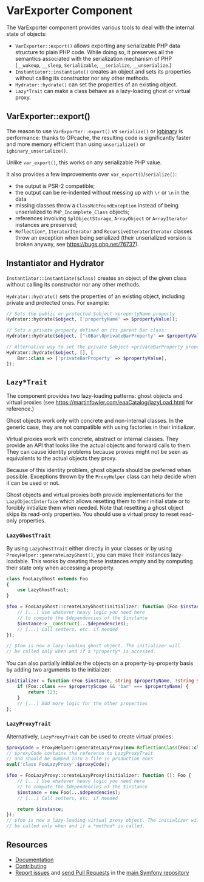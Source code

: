 VarExporter Component
=====================

The VarExporter component provides various tools to deal with the internal state
of objects:

- `VarExporter::export()` allows exporting any serializable PHP data structure to
  plain PHP code. While doing so, it preserves all the semantics associated with
  the serialization mechanism of PHP (`__wakeup`, `__sleep`, `Serializable`,
  `__serialize`, `__unserialize`.)
- `Instantiator::instantiate()` creates an object and sets its properties without
  calling its constructor nor any other methods.
- `Hydrator::hydrate()` can set the properties of an existing object.
- `Lazy*Trait` can make a class behave as a lazy-loading ghost or virtual proxy.

VarExporter::export()
---------------------

The reason to use `VarExporter::export()` *vs* `serialize()` or
[igbinary](https://github.com/igbinary/igbinary) is performance: thanks to
OPcache, the resulting code is significantly faster and more memory efficient
than using `unserialize()` or `igbinary_unserialize()`.

Unlike `var_export()`, this works on any serializable PHP value.

It also provides a few improvements over `var_export()`/`serialize()`:

* the output is PSR-2 compatible;
* the output can be re-indented without messing up with `\r` or `\n` in the data
* missing classes throw a `ClassNotFoundException` instead of being unserialized
  to `PHP_Incomplete_Class` objects;
* references involving `SplObjectStorage`, `ArrayObject` or `ArrayIterator`
  instances are preserved;
* `Reflection*`, `IteratorIterator` and `RecursiveIteratorIterator` classes
  throw an exception when being serialized (their unserialized version is broken
  anyway, see https://bugs.php.net/76737).

Instantiator and Hydrator
-------------------------

`Instantiator::instantiate($class)` creates an object of the given class without
calling its constructor nor any other methods.

`Hydrator::hydrate()` sets the properties of an existing object, including
private and protected ones. For example:

```php
// Sets the public or protected $object->propertyName property
Hydrator::hydrate($object, ['propertyName' => $propertyValue]);

// Sets a private property defined on its parent Bar class:
Hydrator::hydrate($object, ["\0Bar\0privateBarProperty" => $propertyValue]);

// Alternative way to set the private $object->privateBarProperty property
Hydrator::hydrate($object, [], [
    Bar::class => ['privateBarProperty' => $propertyValue],
]);
```

`Lazy*Trait`
------------

The component provides two lazy-loading patterns: ghost objects and virtual
proxies (see https://martinfowler.com/eaaCatalog/lazyLoad.html for reference.)

Ghost objects work only with concrete and non-internal classes. In the generic
case, they are not compatible with using factories in their initializer.

Virtual proxies work with concrete, abstract or internal classes. They provide an
API that looks like the actual objects and forward calls to them. They can cause
identity problems because proxies might not be seen as equivalents to the actual
objects they proxy.

Because of this identity problem, ghost objects should be preferred when
possible. Exceptions thrown by the `ProxyHelper` class can help decide when it
can be used or not.

Ghost objects and virtual proxies both provide implementations for the
`LazyObjectInterface` which allows resetting them to their initial state or to
forcibly initialize them when needed. Note that resetting a ghost object skips
its read-only properties. You should use a virtual proxy to reset read-only
properties.

### `LazyGhostTrait`

By using `LazyGhostTrait` either directly in your classes or by using
`ProxyHelper::generateLazyGhost()`, you can make their instances lazy-loadable.
This works by creating these instances empty and by computing their state only
when accessing a property.

```php
class FooLazyGhost extends Foo
{
    use LazyGhostTrait;
}

$foo = FooLazyGhost::createLazyGhost(initializer: function (Foo $instance): void {
    // [...] Use whatever heavy logic you need here
    // to compute the $dependencies of the $instance
    $instance->__construct(...$dependencies);
    // [...] Call setters, etc. if needed
});

// $foo is now a lazy-loading ghost object. The initializer will
// be called only when and if a *property* is accessed.
```

You can also partially initialize the objects on a property-by-property basis by
adding two arguments to the initializer:

```php
$initializer = function (Foo $instance, string $propertyName, ?string $propertyScope): mixed {
    if (Foo::class === $propertyScope && 'bar' === $propertyName) {
        return 123;
    }
    // [...] Add more logic for the other properties
};
```

### `LazyProxyTrait`

Alternatively, `LazyProxyTrait` can be used to create virtual proxies:

```php
$proxyCode = ProxyHelper::generateLazyProxy(new ReflectionClass(Foo::class));
// $proxyCode contains the reference to LazyProxyTrait
// and should be dumped into a file in production envs
eval('class FooLazyProxy'.$proxyCode);

$foo = FooLazyProxy::createLazyProxy(initializer: function (): Foo {
    // [...] Use whatever heavy logic you need here
    // to compute the $dependencies of the $instance
    $instance = new Foo(...$dependencies);
    // [...] Call setters, etc. if needed

    return $instance;
});
// $foo is now a lazy-loading virtual proxy object. The initializer will
// be called only when and if a *method* is called.
```

Resources
---------

* [Documentation](https://symfony.com/doc/current/components/var_exporter.html)
* [Contributing](https://symfony.com/doc/current/contributing/index.html)
* [Report issues](https://github.com/symfony/symfony/issues) and
  [send Pull Requests](https://github.com/symfony/symfony/pulls)
  in the [main Symfony repository](https://github.com/symfony/symfony)
